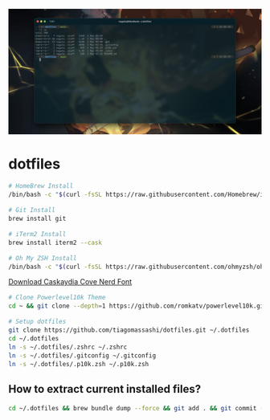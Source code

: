 ![cover](./images/cover.png)

# dotfiles

```bash
# HomeBrew Install
/bin/bash -c "$(curl -fsSL https://raw.githubusercontent.com/Homebrew/install/HEAD/install.sh)"
```

```bash
# Git Install
brew install git
```

```bash
# iTerm2 Install
brew install iterm2 --cask
```

```bash
# Oh My ZSH Install
/bin/bash -c "$(curl -fsSL https://raw.githubusercontent.com/ohmyzsh/ohmyzsh/master/tools/install.sh)"
```

[Download Caskaydia Cove Nerd Font](https://www.nerdfonts.com/font-downloads)

```bash
# Clone Powerlevel10k Theme
cd ~ && git clone --depth=1 https://github.com/romkatv/powerlevel10k.git ${ZSH_CUSTOM:-$HOME/.oh-my-zsh/custom}/themes/powerlevel10k
```

```bash
# Setup dotfiles
git clone https://github.com/tiagomassashi/dotfiles.git ~/.dotfiles
cd ~/.dotfiles
ln -s ~/.dotfiles/.zshrc ~/.zshrc
ln -s ~/.dotfiles/.gitconfig ~/.gitconfig
ln -s ~/.dotfiles/.p10k.zsh ~/.p10k.zsh
```

## How to extract current installed files?

```bash
cd ~/.dotfiles && brew bundle dump --force && git add . && git commit -m "file(Brewfile): update file" && git push
```
